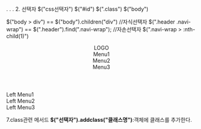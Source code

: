 <html>
<head>
	<!-- head안에서 선언 -->
	<script src='../js/jquery-3.5.1.min.js'></script>
</head>
<body>
	.
	.
	.
	<!-- body가 닫히기 전에 사용자의 js 위치 -->
	<script src='../js/my.js'></script>
</body>
</html>
2. 선택자
$("css선택자")
$("#id")
$(".class")
$("body")

$("body > div") == $("body").children("div") //자식선택자
$(".header .navi-wrap") == $(".header").find(".navi-wrap"); //자손선택자
$(".navi-wrap > :nth-child(1)")
<header class="header">
	<div class="logo">LOGO</div>
	<div class="navi-wrap">
		<div class="navi">Menu1</div>
		<div class="navi">Menu2</div>
		<div class="navi">Menu3</div>
	</div>
</header>
<div class="lt-wrap">
	<div class="navi">Left Menu1</div>
	<div class="navi">Left Menu2</div>
	<div class="navi">Left Menu3</div>
</div>

<script>
$(".navi").eq(0) // <div class="navi">Menu1</div>
$(".navi").eq(1) // <div class="navi">Menu2</div>
$(".navi").eq(2) // <div class="navi">Menu3</div>
$(".navi").eq(3) // <div class="navi">Left Menu1</div>
$(".navi").eq(4) // <div class="navi">Left Menu2</div>
$(".navi").eq(5) // <div class="navi">Left Menu3</div>

$(".navi-wrap").find(".navi").eq(0)
$(".navi-wrap").find(".navi").eq(1)
$(".navi-wrap").find(".navi").eq(2)
$(".lt-wrap").find(".navi").eq(0)
$(".lt-wrap").find(".navi").eq(1)
$(".lt-wrap").find(".navi").eq(2)
</script>
7.class관련 메서드
**$("선택자").addclass("클래스명")**:객체에 클래스를 추가한다.




